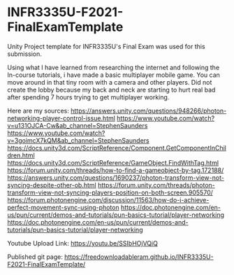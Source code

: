 # INFR3335U-F2021-FinalExamTemplate
Unity Project template for INFR3335U's Final Exam was used for this submission.

Using what I have learned from researching the internet and following the In-course tutorials, i have made a basic multiplayer mobile game. You can move around in that tiny
room with a camera and other players. Did not create the lobby because my back and neck are starting to hurt real bad after spending 7 hours trying to get multiplayer working.

Here are my sources:
https://answers.unity.com/questions/948266/photon-networking-player-control-issue.html
https://www.youtube.com/watch?v=u131OJCA-Cw&ab_channel=StephenSaunders
https://www.youtube.com/watch?v=3goimcX7kQM&ab_channel=StephenSaunders
https://docs.unity3d.com/ScriptReference/Component.GetComponentInChildren.html
https://docs.unity3d.com/ScriptReference/GameObject.FindWithTag.html
https://forum.unity.com/threads/how-to-find-a-gameobject-by-tag.172188/
https://answers.unity.com/questions/1690237/photon-transform-view-not-syncing-despite-other-ob.html
https://forum.unity.com/threads/photon-transform-view-not-syncing-players-position-on-both-screen.905570/
https://forum.photonengine.com/discussion/11563/how-do-i-achieve-perfect-movement-sync-using-photon
https://doc.photonengine.com/en-us/pun/current/demos-and-tutorials/pun-basics-tutorial/player-networking
https://doc.photonengine.com/en-us/pun/current/demos-and-tutorials/pun-basics-tutorial/player-networking

Youtube Upload Link: https://youtu.be/SSIbHOjVQiQ

Published git page: https://freedownloadableram.github.io/INFR3335U-F2021-FinalExamTemplate/


